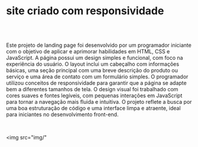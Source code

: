 <h1> site criado com  responsividade </h1>
<br><br>
<p> Este projeto de landing page foi desenvolvido por um programador iniciante com o objetivo de aplicar e aprimorar habilidades em HTML, CSS e JavaScript. A página possui um design simples e funcional, com foco na experiência do usuário. O layout inclui um cabeçalho com informações básicas, uma seção principal com uma breve descrição do produto ou serviço e uma área de contato com um formulário simples. O programador utilizou conceitos de responsividade para garantir que a página se adapte bem a diferentes tamanhos de tela. O design visual foi trabalhado com cores suaves e fontes legíveis, com pequenas interações em JavaScript para tornar a navegação mais fluida e intuitiva. O projeto reflete a busca por uma boa estruturação de código e uma interface limpa e atraente, ideal para iniciantes no desenvolvimento front-end. </p>
<br>

<img src="img/"

